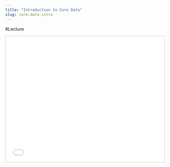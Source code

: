```yaml
---
title: "Introduction to Core Data"
slug: core-data-intro
---
```


#Lecture

<iframe src="//www.slideshare.net/slideshow/embed_code/key/qP4WwYUXKIEXZr" width="100%" height="400" frameborder="0" marginwidth="0" marginheight="0" scrolling="no" style="border:1px solid #CCC; border-width:1px; margin-bottom:5px; max-width: 100%;" allowfullscreen> </iframe>